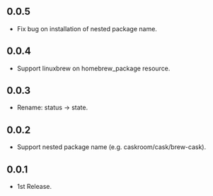## 0.0.5

- Fix bug on installation of nested package name.

## 0.0.4

- Support linuxbrew on homebrew_package resource.

## 0.0.3

- Rename: status -> state.

## 0.0.2

- Support nested package name (e.g. caskroom/cask/brew-cask).

## 0.0.1

- 1st Release.
